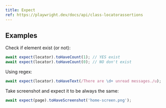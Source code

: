 ```yaml
---
title: Expect
ref: https://playwright.dev/docs/api/class-locatorassertions
---
```


## Examples

Check if element exist (or not):

```javascript
await expect(locator).toHaveCount(1); // YES exist
await expect(locator).toHaveCount(0); // NO don't exist
```

Using regex:

```javascript
await expect(locator).toHaveText(/There are \d+ unread messages./u);
```

Take screenshot and expect it to be always the same:

```javascript
await expect(page).toHaveScreenshot('home-screen.png');
```

